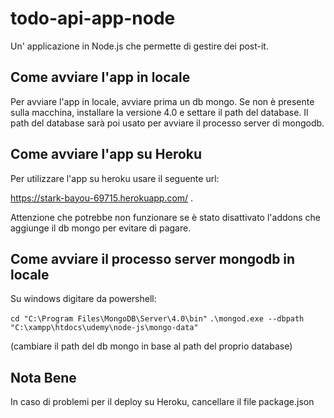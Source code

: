 # todo-api-app-node
Un' applicazione in Node.js che permette di gestire dei post-it.

## Come avviare l'app in locale
Per avviare l'app in locale, avviare prima un db mongo. Se non è presente sulla macchina, installare la versione 4.0 e settare il path del database. Il path del database sarà poi usato per avviare il processo server di mongodb.

## Come avviare l'app su Heroku
Per utilizzare l'app su heroku usare il seguente url:

https://stark-bayou-69715.herokuapp.com/ .

Attenzione che potrebbe non funzionare se è stato disattivato l'addons che aggiunge il db mongo per evitare di pagare.

## Come avviare il processo server mongodb in locale
Su windows digitare da powershell:

`cd "C:\Program Files\MongoDB\Server\4.0\bin"`
`.\mongod.exe --dbpath "C:\xampp\htdocs\udemy\node-js\mongo-data"`

(cambiare il path del db mongo in base al path del proprio database)

## Nota Bene
In caso di problemi per il deploy su Heroku, cancellare il file package.json
